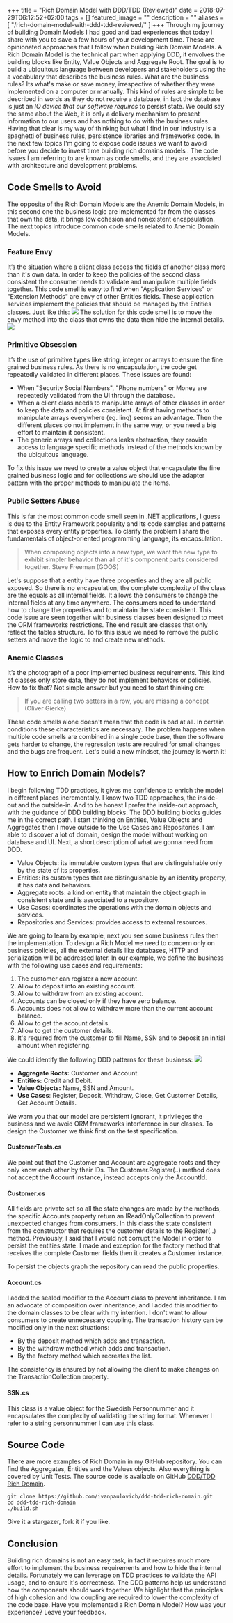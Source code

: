 +++
title =  "Rich Domain Model with DDD/TDD (Reviewed)"
date = 2018-07-29T06:12:52+02:00
tags = []
featured_image = ""
description = ""
aliases = [
    "/rich-domain-model-with-ddd-tdd-reviewed/"
]
+++
Through my journey of building Domain Models I had good and bad experiences that today I share with you to save a few hours of your development time. These are opinionated approaches that I follow when building Rich Domain Models. A Rich Domain Model is the technical part when applying DDD, it envolves the building blocks like Entity, Value Objects and Aggregate Root. The goal is to build a ubiquitous language between developers and stakeholders using the a vocabulary that describes the business rules. What are the business rules? Its what's make or save money, irrespective of whether they were implemented on a computer or manually. This kind of rules are simple to be described in words as they do not require a database, in fact the database is just an _IO device that our software requires_ to persist state. We could say the same about the Web, it is only a delivery mechanism to present information to our users and has nothing to do with the business rules. Having that clear is my way of thinking but what I find in our industry is a spaghetti of business rules, persistence libraries and frameworks code. In the next few topics I'm going to expose code issues we want to avoid before you decide to invest time building rich domains models . The code issues I am referring to are known as code smells, and they are associated with architecture and development problems.

Code Smells to Avoid
--------------------

The opposite of the Rich Domain Models are the Anemic Domain Models, in this second one the business logic are implemented far from the classes that own the data, it brings low cohesion and nonexistent encapsulation. The next topics introduce common code smells related to Anemic Domain Models.

### Feature Envy

It’s the situation where a client class access the fields of another class more than it's own data. In order to keep the policies of the second class consistent the consumer needs to validate and manipulate multiple fields together. This code smell is easy to find when "Application Services" or "Extension Methods" are envy of other Entities fields. These application services implement the policies that should be managed by the Entities classes. Just like this: ![](/static/envy.png) The solution for this code smell is to move the envy method into the class that owns the data then hide the internal details. ![](/static/feature-envy-fixed.png)

### Primitive Obsession

It’s the use of primitive types like string, integer or arrays to ensure the fine grained business rules. As there is no encapsulation, the code get repeatedly validated in different places. These issues are found:

*   When "Security Social Numbers", "Phone numbers" or Money are repeatedly validated from the UI through the database.
*   When a client class needs to manipulate arrays of other classes in order to keep the data and policies consistent. At first having methods to manipulate arrays everywhere (eg. linq) seems an advantage. Then the different places do not implement in the same way, or you need a big effort to maintain it consistent.
*   The generic arrays and collections leaks abstraction, they provide access to language specific methods instead of the methods known by the ubiquitous language.

<script src="https://gist.github.com/ivanpaulovich/0836d7d7a4b41b4fa44240b5ab643375.js"></script>

To fix this issue we need to create a value object that encapsulate the fine grained business logic and for collections we should use the adapter pattern with the proper methods to manipulate the items.

<script src="https://gist.github.com/ivanpaulovich/0dd5df2132bf247e9590b36a59a3dda0.js"></script>

### Public Setters Abuse

This is far the most common code smell seen in .NET applications, I guess is due to the Entity Framework popularity and its code samples and patterns that exposes every entity properties. To clarify the problem I share the fundamentals of object-oriented programming language, its encapsulation.

> When composing objects into a new type, we want the new type to exhibit simpler behavior than all of it's component parts considered together. Steve Freeman (GOOS)

Let's suppose that a entity have three properties and they are all public exposed. So there is no encapsulation, the complete complexity of the class are the equals as all internal fields. It allows the consumers to change the internal fields at any time anywhere. The consumers need to understand how to change the properties and to maintain the state consistent. This code issue are seen together with business classes been designed to meet the ORM frameworks restrictions. The end result are classes that only reflect the tables structure. To fix this issue we need to remove the public setters and move the logic to and create new methods.

### Anemic Classes

It’s the photograph of a poor implemented business requirements. This kind of classes only store data, they do not implement behaviors or policies. How to fix that? Not simple answer but you need to start thinking on:

> If you are calling two setters in a row, you are missing a concept (Oliver Gierke)

These code smells alone doesn't mean that the code is bad at all. In certain conditions these characteristics are necessary. The problem happens when multiple code smells are combined in a single code base, then the software gets harder to change, the regression tests are required for small changes and the bugs are frequent. Let's build a new mindset, the journey is worth it!

How to Enrich Domain Models?
----------------------------

I begin following TDD practices, it gives me confidence to enrich the model in different places incrementally. I know two TDD approaches, the inside-out and the outside-in. And to be honest I prefer the inside-out approach, with the guidance of DDD building blocks. The DDD building blocks guides me in the correct path. I start thinking on Entities, Value Objects and Aggregates then I move outside to the Use Cases and Repositories. I am able to discover a lot of domain, design the model without working on database and UI. Next, a short description of what we gonna need from DDD.

*   Value Objects: its immutable custom types that are distinguishable only by the state of its properties.
*   Entities: its custom types that are distinguishable by an identity property, it has data and behaviors.
*   Aggregate roots: a kind on entity that maintain the object graph in consistent state and is associated to a repository.
*   Use Cases: coordinates the operations with the domain objects and services.
*   Repositories and Services: provides access to external resources.

We are going to learn by example, next you see some business rules then the implementation. To design a Rich Model we need to concern only on business policies, all the external details like databases, HTTP and serialization will be addressed later. In our example, we define the business with the following use cases and requirements:

1.  The customer can register a new account.
2.  Allow to deposit into an existing account.
3.  Allow to withdraw from an existing account.
4.  Accounts can be closed only if they have zero balance.
5.  Accounts does not allow to withdraw more than the current account balance.
6.  Allow to get the account details.
7.  Allow to get the customer details.
8.  It's required from the customer to fill Name, SSN and to deposit an initial amount when registering.

We could identify the following DDD patterns for these business: [![](/static/model.png)](/static/model.png)

*   **Aggregate Roots:** Customer and Account.
*   **Entities:** Credit and Debit.
*   **Value Objects:** Name, SSN and Amount.
*   **Use Cases**: Register, Deposit, Withdraw, Close, Get Customer Details, Get Account Details.

We warn you that our model are persistent ignorant, it privileges the business and we avoid ORM frameworks interference in our classes. To design the Customer we think first on the test specification.

#### CustomerTests.cs

We point out that the Customer and Account are aggregate roots and they only know each other by their IDs. The Customer.Register(..) method does not accept the Account instance, instead accepts only the AccountId.

<script src="https://gist.github.com/ivanpaulovich/79d405a602685bb2e8468aa6dd00f42b.js"></script>

#### Customer.cs

All fields are private set so all the state changes are made by the methods, the specific Accounts property return an IReadOnlyCollection to prevent unexpected changes from consumers. In this class the state consistent from the constructor that requires the customer details to the Register(..) method. Previously, I said that I would not corrupt the Model in order to persist the entities state. I made and exception for the factory method that receives the complete Customer fields then it creates a Customer instance.

<script src="https://gist.github.com/ivanpaulovich/5d3f702a55a4700dd23a272a2dca5617.js"></script>

To persist the objects graph the repository can read the public properties.

#### Account.cs

I added the sealed modifier to the Account class to prevent inheritance. I am an advocate of composition over inheritance, and I added this modifier to the domain classes to be clear with my intention. I don't want to allow consumers to create unnecessary coupling. The transaction history can be modified only in the next situations:

*   By the deposit method which adds and transaction.
*   By the withdraw method which adds and transaction.
*   By the factory method which recreates the list.

The consistency is ensured by not allowing the client to make changes on the TransactionCollection property.

<script src="https://gist.github.com/ivanpaulovich/21ca4c7b445764adcfc676c503a13348.js"></script>

#### SSN.cs

This class is a value object for the Swedish Personnummer and it encapsulates the complexity of validating the string format. Whenever I refer to a string personnummer I can use this class.

<script src="https://gist.github.com/ivanpaulovich/6c7776aaff93e29e21ec3e037c9df2e9.js"></script>

Source Code
-----------

There are more examples of Rich Domain in my GitHub repository. You can find the Aggregates, Entities and the Values objects. Also everything is covered by Unit Tests. The source code is available on GitHub [DDD/TDD Rich Domain](https://github.com/ivanpaulovich/ddd-tdd-rich-domain).

```
git clone https://github.com/ivanpaulovich/ddd-tdd-rich-domain.git
cd ddd-tdd-rich-domain
./build.sh
```

Give it a stargazer, fork it if you like.

Conclusion
----------

Building rich domains is not an easy task, in fact it requires much more effort to implement the business requirements and how to hide the internal details. Fortunately we can leverage on TDD practices to validate the API usage, and to ensure it's correctness. The DDD patterns help us understand how the components should work together. We highlight that the principles of high cohesion and low coupling are required to lower the complexity of the code base. Have you implemented a Rich Domain Model? How was your experience? Leave your feedback.